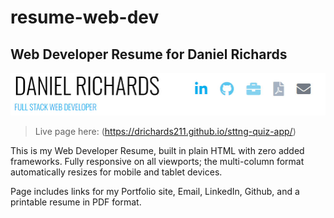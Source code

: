 # resume-web-dev
## Web Developer Resume for Daniel Richards

![Screenshot of Resume](images/resume-github-banner.jpg)

> Live page here: (https://drichards211.github.io/sttng-quiz-app/)

This is my Web Developer Resume, built in plain HTML with zero added frameworks. 
Fully responsive on all viewports; the multi-column format automatically resizes for mobile and tablet devices.

Page includes links for my Portfolio site, Email, LinkedIn, Github, and a printable resume in PDF format.
